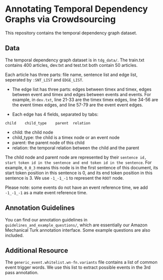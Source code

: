 # Annotating Temporal Dependency Graphs via Crowdsourcing

This repository contains the temporal dependency graph dataset.


## Data
The temporal dependency graph dataset is in `tdg_data/`. The train.txt contains 400 articles, dev.txt and test.txt both contain 50 articles.

Each article has three parts: file name, sentence list and edge list, seperated by `:SNT_LIST` and `EDGE_LIST`.

- The edge list has three parts: edges between timex and timex, edges between event and timex and edges between events and events. For example, in `dev.txt`, line 21-33 are the timex timex edges, line 34-56 are the event timex edges, and line 57-79 are the event event edges.

- Each edge has 4 fields, separated by tabs:
```
child    child_type    parent  relation
```
- child: the child node
- child_type: the child is a timex node or an event node
- parent: the parent node of this child
- relation: the temporal relation between the child and the parent

The child node and parent node are represented by their `sentence id, start token id in the sentence and end token id in the sentence`. For example, `0_0_3` means this node is in the first sentence of this document, its start token position in this sentence is 0, and its end token position in this sentence is 3. We use `-1_-1_-1` to represent the `ROOT` node.

Please note: some events do not have an event reference time, we add `-1_-1_-1` as a mate event reference time.


## Annotation Guidelines
You can find our annotation guidelines in `guidelines_and_example_questions/`, which are essentially our Amazon Mechanical Turk annotation interface. Some example questions are also included.


## Additional Resource
The `generic_event.whitelist.wn-fn.variants` file contains a list of common event trigger words. We use this list to extract possible events in the 3rd pass annotation.